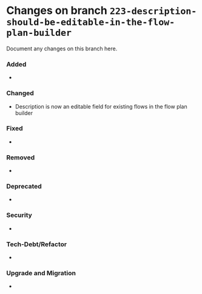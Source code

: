 # Changes on branch `223-description-should-be-editable-in-the-flow-plan-builder`
Document any changes on this branch here.
### Added
- 

### Changed
- Description is now an editable field for existing flows in the flow plan builder 

### Fixed
- 

### Removed
- 

### Deprecated
- 

### Security
- 

### Tech-Debt/Refactor
- 

### Upgrade and Migration
- 
